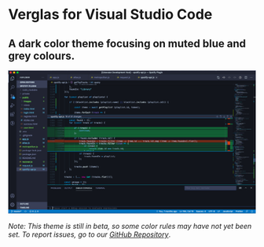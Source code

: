 # Verglas for Visual Studio Code
## A dark color theme focusing on muted blue and grey colours.

![default editor view with example code](images/editor-example.png)

*Note: This theme is still in beta, so some color rules may have not yet been set. To report issues, go to our [GitHub Repository](https://github.com/Zorlix/verglas-color-theme)*.